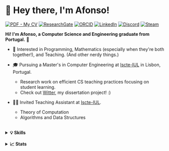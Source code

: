 # 👋 Hey there, I'm Afonso!

[![PDF - My CV](https://img.shields.io/badge/PDF-My_CV-870000?style=for-the-badge&logo=adobe)](CV.pdf)
[![ResearchGate](https://img.shields.io/static/v1?label=&message=ResearchGate&color=%2300ccbb&style=for-the-badge&logo=ResearchGate&logoColor=white)](https://www.researchgate.net/profile/Afonso-Canico)
[![ORCID](https://img.shields.io/static/v1?label=&message=ORCID&color=white&style=for-the-badge&logo=orcid&logoColor=a6ce39)](https://orcid.org/0009-0009-9334-717X)
[![LinkedIn](https://img.shields.io/badge/LinkedIn-0077B5?style=for-the-badge&logo=linkedin&logoColor=white)](https://www.linkedin.com/in/afonso-cani%C3%A7o/)
[![Discord](https://img.shields.io/badge/Discord-7289DA?style=for-the-badge&logo=discord&logoColor=white)](https://discordapp.com/users/830262381728104489)
[![Steam](https://img.shields.io/badge/Steam-000000?style=for-the-badge&logo=steam&logoColor=white)](https://steamcommunity.com/id/maxtcc)

**Hi! I'm Afonso, a Computer Science and Engineering graduate from Portugal.** 🙂
* 🧠 Interested in Programming, Mathematics (especially when they're both together!), and Teaching. (And other nerdy things.)
* 🎓 Pursuing a Master's in Computer Engineering at [Iscte-IUL](https://www.iscte-iul.pt/) in Lisbon, Portugal.

  * Research work on efficient CS teaching practices focusing on student learning.
  * Check out [Witter](https://github.com/ambco-iscte/witter), my dissertation project! :)

* 👨‍🏫 Invited Teaching Assistant at [Iscte-IUL](https://www.iscte-iul.pt/).

  * Theory of Computation
  * Algorithms and Data Structures
 
<br>

<details>
  <summary><strong>💡 Skills</strong></summary>
  
  [![My Skills](https://skillicons.dev/icons?i=java,kotlin,cs,latex,html,css,unity,visualstudio,eclipse)](https://skillicons.dev)
</details>

<br>

<details>
  <summary><strong>📈 Stats</strong></summary>
  
  ![](http://github-profile-summary-cards.vercel.app/api/cards/profile-details?username=ambco-iscte&theme=algolia) 
  ![](http://github-profile-summary-cards.vercel.app/api/cards/repos-per-language?username=ambco-iscte&theme=algolia)
  ![](http://github-profile-summary-cards.vercel.app/api/cards/productive-time?username=ambco-iscte&theme=algolia&utcOffset=8) 
</details>

